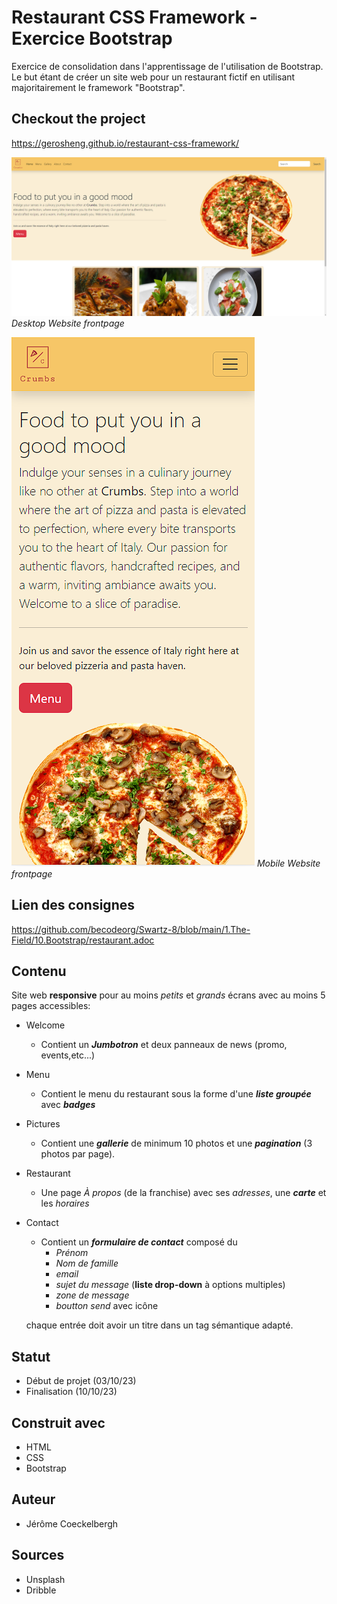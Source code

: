 # Restaurant CSS Framework - Exercice Bootstrap
Exercice de consolidation dans l'apprentissage de l'utilisation de Bootstrap. Le but étant de créer un site web pour un restaurant fictif en utilisant majoritairement le framework "Bootstrap".

## Checkout the project
https://gerosheng.github.io/restaurant-css-framework/

![Website desktop frontpage](/assets/image/markdown/desktop.PNG)
*Desktop Website frontpage*

![Website mobile frontpage](/assets/image/markdown/mobile.PNG)
*Mobile Website frontpage*

## Lien des consignes 
https://github.com/becodeorg/Swartz-8/blob/main/1.The-Field/10.Bootstrap/restaurant.adoc

## Contenu
Site web **responsive** pour au moins _petits_ et *grands* écrans avec au moins 5 pages accessibles:
- Welcome 
    - Contient un _**Jumbotron**_ et deux panneaux de news (promo, events,etc...)
- Menu
    - Contient le menu du restaurant sous la forme d'une _**liste groupée**_ avec _**badges**_
- Pictures
    - Contient une __*gallerie*__ de minimum 10 photos et une **_pagination_** (3 photos par page).
- Restaurant
    - Une page _À propos_ (de la franchise) avec ses _adresses_, une **_carte_** et les _horaires_
- Contact
    - Contient un **_formulaire de contact_** composé du 
        - _Prénom_
        - _Nom de famille_
        - _email_
        - _sujet du message_ (**liste drop-down** à options multiples)
        - _zone de message_
        - _boutton send_ avec icône

    chaque entrée doit avoir un titre dans un tag sémantique adapté.

## Statut
- Début de projet (03/10/23)
- Finalisation (10/10/23)
## Construit avec
- HTML
- CSS
- Bootstrap 

## Auteur

- Jérôme Coeckelbergh

## Sources

- Unsplash 
- Dribble

